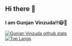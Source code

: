 ## Hi there 👋
### I am Gunjan Vinzuda!!😃🙌

<!--
**gunjanvinzuda/gunjanvinzuda** is a ✨ _special_ ✨ repository because its `README.md` (this file) appears on your GitHub profile.-->
[![Gunjan Vinzuda github stats](https://github-readme-stats.vercel.app/api?username=gunjanvinzuda&show_icons=true&theme=midnight-purple&hide=star)](https://github.com/gunjanvinzuda/github-readme-stats)<br>
[![Top Langs](https://github-readme-stats.vercel.app/api/top-langs/?username=anuraghazra&layout=compact&theme=midnight-purple)](https://github.com/gunjanvinzuda/github-readme-stats)<br>
<!--[![Gunjan's wakatime stats](https://github-readme-stats.vercel.app/api/wakatime?username=gunjanvinzuda)](https://github.com/gunjanvinzuda/github-readme-stats)-->
